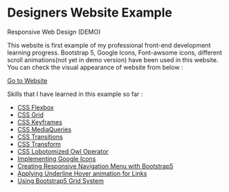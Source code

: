 # Designers Website Example
Responsive Web Design (DEMO)

This website is first example of my professional front-end development learning progress. Bootstrap 5, Google Icons, Font-awsome icons, different
scroll animations(not yet in demo version) have been used in this website. You can check the visual appearance of website from below : 

<a href="https://shamilx.github.io/designers-website">Go to Website </a>


Skills that I have learned in this example so far : 
<ul>
  <li><a href="https://web.dev/learn/css/flexbox/">CSS Flexbox</a>
  <li><a href="https://web.dev/learn/css/grid/">CSS Grid</a>
  <li><a href="https://getbootstrap.com/docs/4.0/layout/grid/">CSS Keyframes</a>
  <li><a href="https://developer.mozilla.org/en-US/docs/Web/CSS/Media_Queries/Using_media_queries">CSS MediaQueries</a>
  <li><a href="https://developer.mozilla.org/en-US/docs/Web/CSS/CSS_Transitions/Using_CSS_transitions">CSS Transitions</a>
  <li><a href="https://developer.mozilla.org/en-US/docs/Web/CSS/transform">CSS Transform</a>
  <li><a href="https://alistapart.com/article/axiomatic-css-and-lobotomized-owls/">CSS Lobotomized Owl Operator</a>
  <li><a href="https://developers.google.com/fonts/docs/material_icons">Implementing Google Icons</a>
  <li><a href="https://getbootstrap.com/docs/4.0/components/navbar/">Creating Responsive Navigation Menu with Bootstrap5</a>
  <li><a href="https://www.30secondsofcode.org/css/s/hover-underline-animation">Applying Underline Hover animation for Links</a>
  <li><a href="https://getbootstrap.com/docs/4.0/layout/grid/">Using Bootstrap5 Grid System</a>

</ul>
